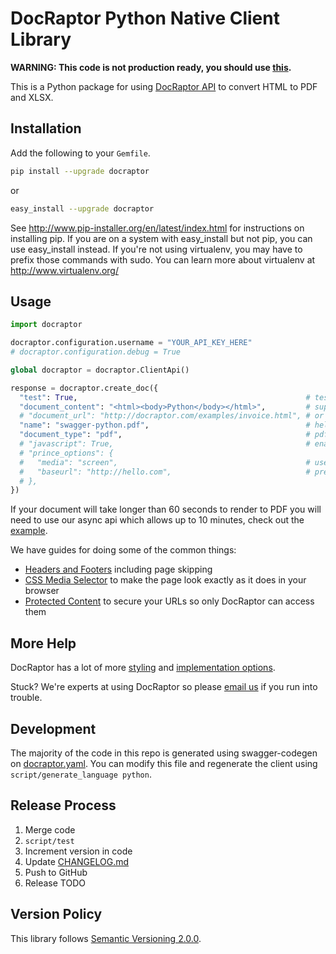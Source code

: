# DocRaptor Python Native Client Library

**WARNING: This code is not production ready, you should use [this](https://docraptor.com/documentation/python).**

This is a Python package for using [DocRaptor API](http://docraptor.com/documentation) to convert HTML to PDF and XLSX.

## Installation

Add the following to your `Gemfile`.

```sh
pip install --upgrade docraptor
```

or

```sh
easy_install --upgrade docraptor
```

See http://www.pip-installer.org/en/latest/index.html for instructions on installing pip. If you are on a system with easy_install but not pip, you can use easy_install instead. If you're not using virtualenv, you may have to prefix those commands with sudo. You can learn more about virtualenv at http://www.virtualenv.org/

## Usage

```python
import docraptor

docraptor.configuration.username = "YOUR_API_KEY_HERE"
# docraptor.configuration.debug = True

global docraptor = docraptor.ClientApi()

response = docraptor.create_doc({
  "test": True,                                                   # test documents are free but watermarked
  "document_content": "<html><body>Python</body></html>",         # supply content directly
  # "document_url": "http://docraptor.com/examples/invoice.html", # or use a url
  "name": "swagger-python.pdf",                                   # help you find a document later
  "document_type": "pdf",                                         # pdf or xls or xlsx
  # "javascript": True,                                           # enable JavaScript processing
  # "prince_options": {
  #   "media": "screen",                                          # use screen styles instead of print styles
  #   "baseurl": "http://hello.com",                              # pretend URL when using document_content
  # },
})
```

If your document will take longer than 60 seconds to render to PDF you will need to use our async api which allows up to 10 minutes, check out the [example](example/async.py).


We have guides for doing some of the common things:
* [Headers and Footers](https://docraptor.com/documentation/style#pdf-headers-footers) including page skipping
* [CSS Media Selector](https://docraptor.com/documentation/api#api_basic_pdf) to make the page look exactly as it does in your browser
* [Protected Content](https://docraptor.com/documentation/api#api_advanced_pdf) to secure your URLs so only DocRaptor can access them

## More Help

DocRaptor has a lot of more [styling](https://docraptor.com/documentation/style) and [implementation options](https://docraptor.com/documentation/api).

Stuck? We're experts at using DocRaptor so please [email us](mailto:support@docraptor.com) if you run into trouble.


## Development

The majority of the code in this repo is generated using swagger-codegen on [docraptor.yaml](docraptor.yaml). You can modify this file and regenerate the client using `script/generate_language python`.

## Release Process

1. Merge code
2. `script/test`
3. Increment version in code
4. Update [CHANGELOG.md](CHANGELOG.md)
5. Push to GitHub
6. Release TODO

## Version Policy

This library follows [Semantic Versioning 2.0.0](http://semver.org).
